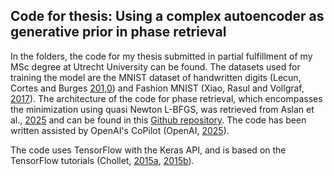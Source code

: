 ## Code for thesis: Using a complex autoencoder as generative prior in phase retrieval

In the folders, the code for my thesis submitted in partial fulfillment of my MSc degree at Utrecht University can be found. 
The datasets used for training the model are the MNIST dataset of handwritten digits (Lecun, Cortes and Burges [201,0](http://yann.lecun.com/exdb/mnist)) and Fashion MNIST (Xiao, Rasul and Vollgraf, [2017](https://arxiv.org/abs/1708.07747)).
The architecture of the code for phase retrieval, which encompasses the minimization using quasi Newton L-BFGS, was retrieved from Aslan et al., [2025](https://arxiv.org/pdf/2502.01338) and can be found in this [Github repository](https://github.com/TristanvanLeeuwen/PtyGenography). 
The code has been written assisted by OpenAI's CoPilot (OpenAI, [2025](chatgpt.com)).

The code uses TensorFlow with the Keras API, and is based on the TensorFlow tutorials (Chollet, [2015a](https://www.tensorflow.org/guide/keras/writing_a_training_loop_from_scratch), [2015b](https://www.tensorflow.org/tutorials/generative/autoencoder)).

